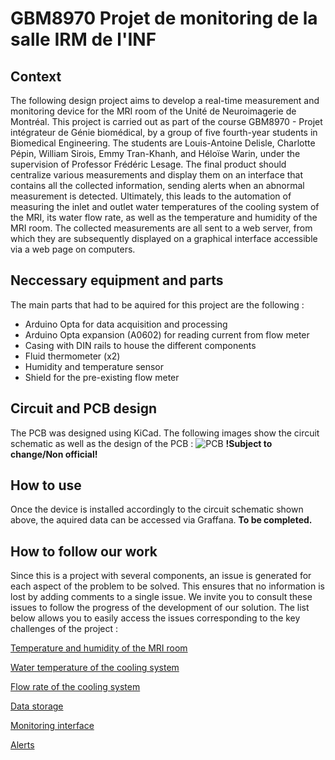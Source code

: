 # GBM8970 Projet de monitoring de la salle IRM de l'INF

## Context
The following design project aims to develop a real-time measurement and monitoring device for the MRI room of the Unité de Neuroimagerie de Montréal.
This project is carried out as part of the course GBM8970 - Projet intégrateur de Génie biomédical, by a group of five fourth-year students in Biomedical Engineering. The students are Louis-Antoine Delisle, Charlotte Pépin, William Sirois, Emmy Tran-Khanh, and Héloïse Warin, under the supervision of Professor Frédéric Lesage. The final product should centralize various measurements and display them on an interface that contains all the collected information, sending alerts when an abnormal measurement is detected.
Ultimately, this leads to the automation of measuring the inlet and outlet water temperatures of the cooling system of the MRI, its water flow rate, as well as the temperature and humidity of the MRI room. The collected measurements are all sent to a web server, from which they are subsequently displayed on a graphical interface accessible via a web page on computers. 

## Neccessary equipment and parts
The main parts that had to be aquired for this project are the following :
- Arduino Opta for data acquisition and processing
- Arduino Opta expansion (A0602) for reading current from flow meter
- Casing with DIN rails to house the different components
- Fluid thermometer (x2) 
- Humidity and temperature sensor
- Shield for the pre-existing flow meter

## Circuit and PCB design
The PCB was designed using KiCad. The following images show the circuit schematic as well as the design of the PCB :
![PCB](https://github.com/user-attachments/assets/13883ed5-64b1-4ea5-8f7c-9cd0c883f697)
**!Subject to change/Non official!**

## How to use
Once the device is installed accordingly to the circuit schematic shown above, the aquired data can be accessed via Graffana.
**To be completed.**

## How to follow our work
Since this is a project with several components, an issue is generated for each aspect of the problem to be solved. This ensures that no information is lost by adding comments to a single issue. We invite you to consult these issues to follow the progress of the development of our solution. The list below allows you to easily access the issues corresponding to the key challenges of the project : 

[Temperature and humidity of the MRI room](/../../issues/1)

[Water temperature of the cooling system](/../../issues/2)

[Flow rate of the cooling system](/../../issues/3)

[Data storage](/../../issues/4)

[Monitoring interface](/../../issues/5)

[Alerts](/../../issues/6)

